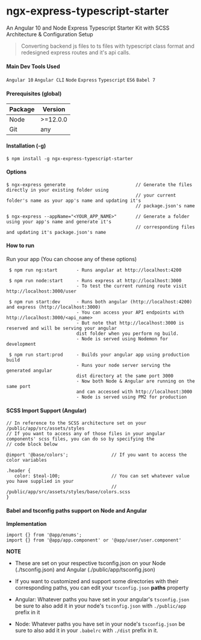 # ngx-express-typescript-starter
An Angular 10 and Node Express Typescript Starter Kit with SCSS Architecture & Configuration Setup

> Converting backend js files to ts files with typescript class format and redesigned express routes and it's api calls.

#### Main Dev Tools Used
`Angular 10` `Angular CLI` `Node` `Express` `Typescript` `ES6` `Babel 7`

#### Prerequisites (global)

| Package  | Version |
| ------------- | ------------- |
| Node  | \>=12.0.0  |
| Git  | any  |

#### Installation (-g) 

`$ npm install -g ngx-express-typescript-starter`

#### Options

```
$ ngx-express generate                          // Generate the files directly in your existing folder using
                                                // your current folder's name as your app's name and updating it's
                                                // package.json's name

$ ngx-express --appName="<YOUR_APP_NAME>"       // Generate a folder using your app's name and generate it's
                                                // corresponding files and updating it's package.json's name
```



#### How to run

Run your app (You can choose any of these options)
```
 $ npm run ng:start       - Runs angular at http://localhost:4200

 $ npm run node:start     - Runs express at http://localhost:3000
                          - To test the current running route visit http://localhost:3000/user
 
 $ npm run start:dev      - Runs both angular (http://localhost:4200) and express (http://localhost:3000)
                          - You can access your API endpoints with http://localhost:3000/<api_name>
                          - But note that http://localhost:3000 is reserved and will be serving your angular 
                          dist folder when you perform ng build.   
                          - Node is served using Nodemon for development
        
 $ npm run start:prod     - Builds your angular app using production build 
                          - Runs your node server serving the generated angular 
                          dist directory at the same port 3000
                          - Now both Node & Angular are running on the same port 
                          and can accessed with http://localhost:3000
                          - Node is served using PM2 for production
````

#### SCSS Import Support (Angular)
```
// In reference to the SCSS architecture set on your /public/app/src/assets/styles
// If you want to access any of those files in your angular components' scss files, you can do so by specifying the
// code block below

@import '@base/colors';                // If you want to access the color variables

.header {
   color: $teal-100;                   // You can set whatever value you have supplied in your 
                                       // /public/app/src/assets/styles/base/colors.scss
}
```


#### Babel and tsconfig paths support on Node and Angular

**Implementation**
```
import {} from '@app/enums';
import {} from '@app/app.component' or '@app/user/user.component'
```

**NOTE**
- These are set on your respective tsconfig.json on your Node (./tsconfig.json) 
and Angular (./public/app/tsconfig.json)

- If you want to customized and support some directories with their corresponding paths, you can edit your `tsconfig.json` **paths** property

- Angular: Whatever paths you have set in your angular's `tsconfig.json` be sure to also add it in your node's `tsconfig.json` with `./public/app` prefix in it

- Node: Whatever paths you have set in your node's `tsconfig.json` be sure to also add it in your `.babelrc` with `./dist` prefix in it.

